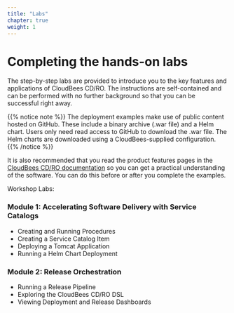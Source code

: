```yaml
---
title: "Labs"
chapter: true
weight: 1
---
```


# Completing the hands-on labs

The step-by-step labs are provided to introduce you to the key features and applications of CloudBees CD/RO. The instructions are self-contained and can be performed with no further background so that you can be successful right away.

{{% notice note %}}
The deployment examples make use of public content hosted on GitHub. These include a binary archive (.war file) and a Helm chart. Users only need read access to GitHub to download the .war file. The Helm charts are downloaded using a CloudBees-supplied configuration.
{{% /notice %}}

It is also recommended that you read the product features pages in the [CloudBees CD/RO documentation](https://docs.cloudbees.com/docs/cloudbees-cd/latest/) so you can get a practical understanding of the software. You can do this before or after you complete the examples.

Workshop Labs:

### Module 1: Accelerating Software Delivery with Service Catalogs
- Creating and Running Procedures
- Creating a Service Catalog Item
- Deploying a Tomcat Application
- Running a Helm Chart Deployment

### Module 2: Release Orchestration
- Running a Release Pipeline
- Exploring the CloudBees CD/RO DSL
- Viewing Deployment and Release Dashboards
